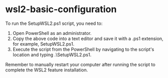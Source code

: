 # wsl2-basic-configuration

To run the SetupWSL2.ps1 script, you need to:
1. Open PowerShell as an administrator.
2. Copy the above code into a text editor and save it with a .ps1 extension, for example, SetupWSL2.ps1.
3. Execute the script from the PowerShell by navigating to the script's location and typing .\SetupWSL2.ps1.

Remember to manually restart your computer after running the script to complete the WSL2 feature installation.